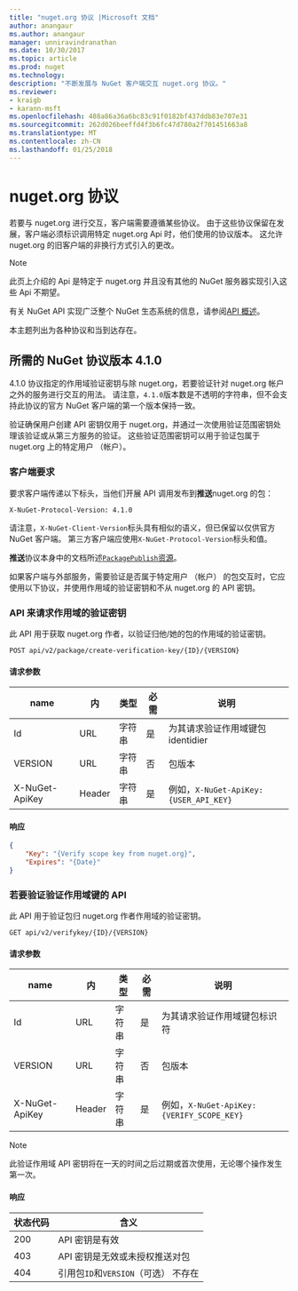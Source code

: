 ```yaml
---
title: "nuget.org 协议 |Microsoft 文档"
author: anangaur
ms.author: anangaur
manager: unniravindranathan
ms.date: 10/30/2017
ms.topic: article
ms.prod: nuget
ms.technology: 
description: "不断发展与 NuGet 客户端交互 nuget.org 协议。"
ms.reviewer:
- kraigb
- karann-msft
ms.openlocfilehash: 488a86a36a6bc83c91f0182bf437ddb83e707e31
ms.sourcegitcommit: 262d026beeffd4f3b6fc47d780a2f701451663a8
ms.translationtype: MT
ms.contentlocale: zh-CN
ms.lasthandoff: 01/25/2018
---
```

# <a name="nugetorg-protocols"></a>nuget.org 协议

若要与 nuget.org 进行交互，客户端需要遵循某些协议。 由于这些协议保留在发展，客户端必须标识调用特定 nuget.org Api 时，他们使用的协议版本。 这允许 nuget.org 的旧客户端的非换行方式引入的更改。

> [!Note]
> 此页上介绍的 Api 是特定于 nuget.org 并且没有其他的 NuGet 服务器实现引入这些 Api 不期望。 

有关 NuGet API 实现广泛整个 NuGet 生态系统的信息，请参阅[API 概述](overview.md)。

本主题列出为各种协议和当到达存在。

## <a name="nuget-protocol-version-410"></a>所需的 NuGet 协议版本 4.1.0

4.1.0 协议指定的作用域验证密钥与除 nuget.org，若要验证针对 nuget.org 帐户之外的服务进行交互的用法。 请注意，`4.1.0`版本数是不透明的字符串，但不会支持此协议的官方 NuGet 客户端的第一个版本保持一致。

验证确保用户创建 API 密钥仅用于 nuget.org，并通过一次使用验证范围密钥处理该验证或从第三方服务的验证。 这些验证范围密钥可以用于验证包属于 nuget.org 上的特定用户 （帐户）。

### <a name="client-requirement"></a>客户端要求

要求客户端传递以下标头，当他们开展 API 调用发布到**推送**nuget.org 的包：

    X-NuGet-Protocol-Version: 4.1.0

请注意，`X-NuGet-Client-Version`标头具有相似的语义，但已保留以仅供官方 NuGet 客户端。 第三方客户端应使用`X-NuGet-Protocol-Version`标头和值。

**推送**协议本身中的文档所述[`PackagePublish`资源](package-publish-resource.md)。

如果客户端与外部服务，需要验证是否属于特定用户 （帐户） 的包交互时，它应使用以下协议，并使用作用域的验证密钥和不从 nuget.org 的 API 密钥。

### <a name="api-to-request-a-verify-scope-key"></a>API 来请求作用域的验证密钥

此 API 用于获取 nuget.org 作者，以验证归他/她的包的作用域的验证密钥。

    POST api/v2/package/create-verification-key/{ID}/{VERSION}

#### <a name="request-parameters"></a>请求参数

name           | 内     | 类型   | 必需 | 说明
-------------- | ------ | ------ | -------- | -----
Id             | URL    | 字符串 | 是      | 为其请求验证作用域键包 identidier
VERSION        | URL    | 字符串 | 否       | 包版本
X-NuGet-ApiKey | Header | 字符串 | 是      | 例如，`X-NuGet-ApiKey: {USER_API_KEY}`

#### <a name="response"></a>响应

```json
{
    "Key": "{Verify scope key from nuget.org}",
    "Expires": "{Date}"
}
```

### <a name="api-to-verify-the-verify-scope-key"></a>若要验证验证作用域键的 API

此 API 用于验证包归 nuget.org 作者作用域的验证密钥。

    GET api/v2/verifykey/{ID}/{VERSION}

#### <a name="request-parameters"></a>请求参数

name           | 内     | 类型   | 必需 | 说明
-------------  | ------ | ------ | -------- | -----
Id             | URL    | 字符串 | 是      | 为其请求验证作用域键包标识符
VERSION        | URL    | 字符串 | 否       | 包版本
X-NuGet-ApiKey | Header | 字符串 | 是      | 例如，`X-NuGet-ApiKey: {VERIFY_SCOPE_KEY}`

> [!Note]
> 此验证作用域 API 密钥将在一天的时间之后过期或首次使用，无论哪个操作发生第一次。

#### <a name="response"></a>响应

状态代码 | 含义
----------- | -------
200         | API 密钥是有效
403         | API 密钥是无效或未授权推送对包
404         | 引用包`ID`和`VERSION`（可选） 不存在
